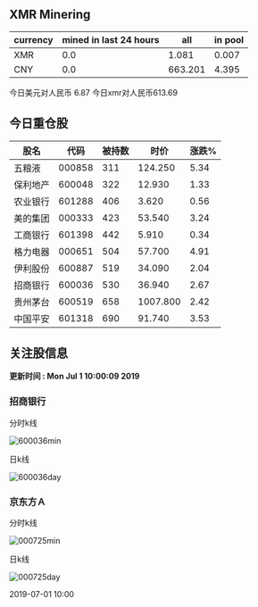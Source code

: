 ## XMR Minering

|currency|mined in last 24 hours|all|in pool|
|---|---|---|---|
|XMR|0.0|1.081|0.007|
|CNY|0.0|663.201|4.395|

今日美元对人民币 6.87	今日xmr对人民币613.69


## 今日重仓股 

|股名|代码|被持数|时价|涨跌%|
|---|---|---|---|---|
|五粮液|000858|311|124.250|5.34|
|保利地产|600048|322|12.930|1.33|
|农业银行|601288|406|3.620|0.56|
|美的集团|000333|423|53.540|3.24|
|工商银行|601398|442|5.910|0.34|
|格力电器|000651|504|57.700|4.91|
|伊利股份|600887|519|34.090|2.04|
|招商银行|600036|530|36.940|2.67|
|贵州茅台|600519|658|1007.800|2.42|
|中国平安|601318|690|91.740|3.53|

## 关注股信息
**更新时间 : Mon Jul  1 10:00:09 2019**
### 招商银行 
分时k线

![600036min](http://image.sinajs.cn/newchart/min/n/sh600036.gif)

日k线

![600036day](http://image.sinajs.cn/newchart/daily/n/sh600036.gif)

### 京东方Ａ 
分时k线

![000725min](http://image.sinajs.cn/newchart/min/n/sz000725.gif)

日k线

![000725day](http://image.sinajs.cn/newchart/daily/n/sz000725.gif)

2019-07-01 10:00